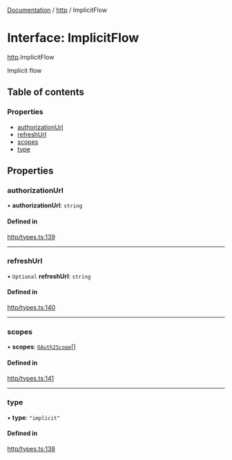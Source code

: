 [Documentation](../index.md) / [http](../modules/http.md) / ImplicitFlow

# Interface: ImplicitFlow

[http](../modules/http.md).ImplicitFlow

Implicit flow

## Table of contents

### Properties

- [authorizationUrl](http.ImplicitFlow.md#authorizationurl)
- [refreshUrl](http.ImplicitFlow.md#refreshurl)
- [scopes](http.ImplicitFlow.md#scopes)
- [type](http.ImplicitFlow.md#type)

## Properties

### authorizationUrl

• **authorizationUrl**: `string`

#### Defined in

[http/types.ts:139](https://github.com/timotheeguerin/cadl/blob/920bc86d/packages/rest/src/http/types.ts#L139)

___

### refreshUrl

• `Optional` **refreshUrl**: `string`

#### Defined in

[http/types.ts:140](https://github.com/timotheeguerin/cadl/blob/920bc86d/packages/rest/src/http/types.ts#L140)

___

### scopes

• **scopes**: [`OAuth2Scope`](http.OAuth2Scope.md)[]

#### Defined in

[http/types.ts:141](https://github.com/timotheeguerin/cadl/blob/920bc86d/packages/rest/src/http/types.ts#L141)

___

### type

• **type**: ``"implicit"``

#### Defined in

[http/types.ts:138](https://github.com/timotheeguerin/cadl/blob/920bc86d/packages/rest/src/http/types.ts#L138)
